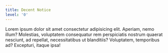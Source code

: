 ```yaml
---
title: Decent Notice
level: '0'
---
```


Lorem ipsum dolor sit amet consectetur adipisicing elit. Aperiam, nemo illum? Molestias, voluptatem consequatur rem perspiciatis nostrum quaerat nesciunt, ad repellat, necessitatibus ut blanditiis? Voluptatem, temporibus ad? Excepturi, itaque ipsa!